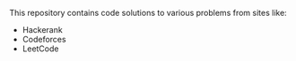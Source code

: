 This repository contains code solutions to  various problems from sites like:
-  Hackerank
-  Codeforces
-  LeetCode
  
